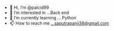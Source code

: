 - 👋 Hi, I’m @palcid99
- 👀 I’m interested in ...Back end
- 🌱 I’m currently learning ... Python
- 📫 How to reach me ...saputrapanji38@gmail.com

<!---
palcid99/palcid99 is a ✨ special ✨ repository because its `README.md` (this file) appears on your GitHub profile.
You can click the Preview link to take a look at your changes.
--->

